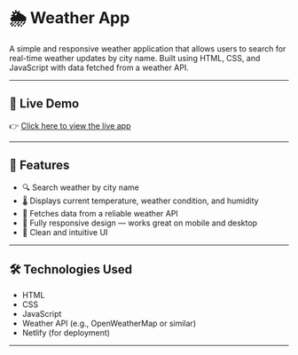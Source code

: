 # 🌦️ Weather App

A simple and responsive weather application that allows users to search for real-time weather updates by city name. Built using HTML, CSS, and JavaScript with data fetched from a weather API.

---

## 🔗 Live Demo

👉 [Click here to view the live app](https://weather-webz.netlify.app/)

---

## 🚀 Features

- 🔍 Search weather by city name  
- 🌡️ Displays current temperature, weather condition, and humidity  
- 📍 Fetches data from a reliable weather API  
- 📱 Fully responsive design — works great on mobile and desktop  
- 🎨 Clean and intuitive UI  

---

## 🛠️ Technologies Used

- HTML  
- CSS  
- JavaScript  
- Weather API (e.g., OpenWeatherMap or similar)  
- Netlify (for deployment)  

---


